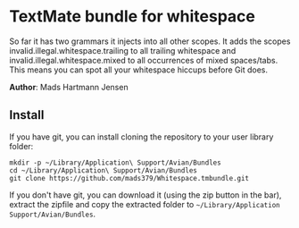 TextMate bundle for whitespace 
==============================

So far it has two grammars it injects into all other scopes. It adds the scopes invalid.illegal.whitespace.trailing to all trailing whitespace and invalid.illegal.whitespace.mixed to all occurrences of mixed spaces/tabs. This means you can spot all your whitespace hiccups before Git does. 

**Author**: Mads Hartmann Jensen

Install
-------

If you have git, you can install cloning the repository to your user library folder:

    mkdir -p ~/Library/Application\ Support/Avian/Bundles
	cd ~/Library/Application\ Support/Avian/Bundles
    git clone https://github.com/mads379/Whitespace.tmbundle.git

If you don't have git, you can download it (using the zip button in the bar), extract the zipfile and copy the extracted folder to `~/Library/Application Support/Avian/Bundles`.
